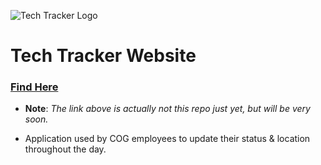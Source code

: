 ![Tech Tracker Logo](https://git.gibbyb.com/gib/Tech_Tracker_Web/raw/branch/master/public/images/tech_tracker_logo.png)
# Tech Tracker Website

### [Find Here](https://techtracker.gibbyb.com/)
- **Note**: *The link above is actually not this repo just yet, but will be very soon.*

- Application used by COG employees to update their status & location throughout the day.
